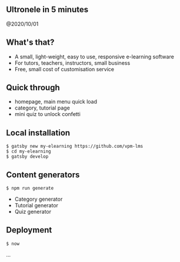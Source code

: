 Ultronele in 5 minutes
----------------------------

@2020/10/01


## What's that?

- A small, light-weight, easy to use, responsive e-learning software
- For tutors, teachers, instructors, small business
- Free, small cost of customisation service

## Quick through

- homepage, main menu quick load
- category, tutorial page
- mini quiz to unlock confetti

## Local installation

```
$ gatsby new my-elearning https://github.com/vpm-lms
$ cd my-elearning
$ gatsby develop
```

## Content generators

```
$ npm run generate
```

- Category generator
- Tutorial generator
- Quiz generator

## Deployment

```
$ now
```

...